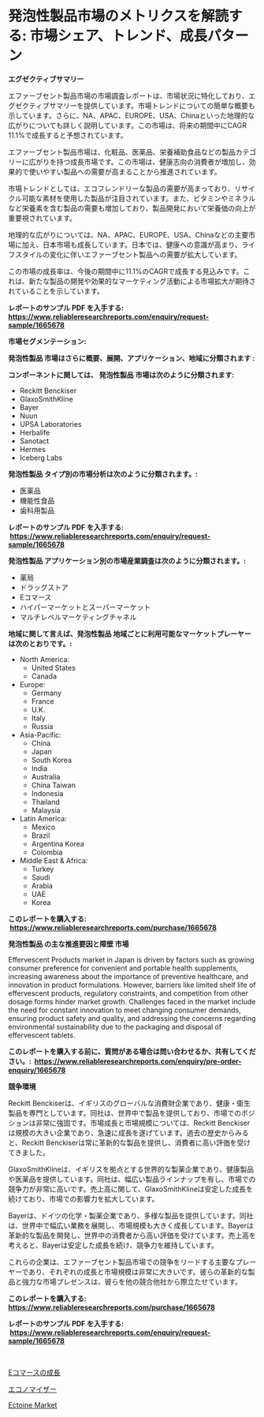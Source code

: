 <p><h1>発泡性製品市場のメトリクスを解読する: 市場シェア、トレンド、成長パターン</h1></p><p><strong>エグゼクティブサマリー</strong></p>
<p><p>エファーブセント製品市場の市場調査レポートは、市場状況に特化しており、エグゼクティブサマリーを提供しています。市場トレンドについての簡単な概要も示しています。さらに、NA、APAC、EUROPE、USA、Chinaといった地理的な広がりについても詳しく説明しています。この市場は、将来の期間中にCAGR 11.1%で成長すると予想されています。</p><p>エファーブセント製品市場は、化粧品、医薬品、栄養補助食品などの製品カテゴリーに広がりを持つ成長市場です。この市場は、健康志向の消費者が増加し、効果的で使いやすい製品への需要が高まることから推進されています。</p><p>市場トレンドとしては、エコフレンドリーな製品の需要が高まっており、リサイクル可能な素材を使用した製品が注目されています。また、ビタミンやミネラルなど栄養素を含む製品の需要も増加しており、製品開発において栄養価の向上が重要視されています。</p><p>地理的な広がりについては、NA、APAC、EUROPE、USA、Chinaなどの主要市場に加え、日本市場も成長しています。日本では、健康への意識が高まり、ライフスタイルの変化に伴いエファーブセント製品への需要が拡大しています。</p><p>この市場の成長率は、今後の期間中に11.1%のCAGRで成長する見込みです。これは、新たな製品の開発や効果的なマーケティング活動による市場拡大が期待されていることを示しています。</p></p>
<p><strong>レポートのサンプル PDF を入手する: <a href="https://www.reliableresearchreports.com/enquiry/request-sample/1665678">https://www.reliableresearchreports.com/enquiry/request-sample/1665678</a></strong></p>
<p><strong>市場セグメンテーション:</strong></p>
<p><strong> 発泡性製品 市場はさらに概要、展開、アプリケーション、地域に分類されます :</strong></p>
<p><strong>コンポーネントに関しては、 発泡性製品 市場は次のように分類されます: &nbsp;</strong></p>
<p><ul><li>Reckitt Benckiser</li><li>GlaxoSmithKline</li><li>Bayer</li><li>Nuun</li><li>UPSA Laboratories</li><li>Herbalife</li><li>Sanotact</li><li>Hermes</li><li>Iceberg Labs</li></ul></p>
<p><strong> 発泡性製品 タイプ別の市場分析は次のように分類されます。:</strong></p>
<p><ul><li>医薬品</li><li>機能性食品</li><li>歯科用製品</li></ul></p>
<p><strong>レポートのサンプル PDF を入手する: &nbsp;<a href="https://www.reliableresearchreports.com/enquiry/request-sample/1665678">https://www.reliableresearchreports.com/enquiry/request-sample/1665678</a></strong></p>
<p><strong> 発泡性製品 アプリケーション別の市場産業調査は次のように分類されます。:</strong></p>
<p><ul><li>薬局</li><li>ドラッグストア</li><li>Eコマース</li><li>ハイパーマーケットとスーパーマーケット</li><li>マルチレベルマーケティングチャネル</li></ul></p>
<p><strong>地域に関して言えば、発泡性製品 地域ごとに利用可能なマーケットプレーヤーは次のとおりです。:</strong></p>
<p><ul>
    <li>
        North America:
        <ul>
            <li>United States</li>
            <li>Canada</li>
        </ul>
    </li>
    <li>
        Europe:
        <ul>
            <li>Germany</li>
            <li>France</li>
            <li>U.K.</li>
            <li>Italy</li>
            <li>Russia</li>
        </ul>
    </li>
    <li>
        Asia-Pacific:
        <ul>
            <li>China</li>
            <li>Japan</li>
            <li>South Korea</li>
            <li>India</li>
            <li>Australia</li>
            <li>China Taiwan</li>
            <li>Indonesia</li>
            <li>Thailand</li>
            <li>Malaysia</li>
        </ul>
    </li>
    <li>
        Latin America:
        <ul>
            <li>Mexico</li>
            <li>Brazil</li>
            <li>Argentina Korea</li>
            <li>Colombia</li>
        </ul>
    </li>
    <li>
        Middle East & Africa:
        <ul>
            <li>Turkey</li>
            <li>Saudi</li>
            <li>Arabia</li>
            <li>UAE</li>
            <li>Korea</li>
        </ul>
    </li>
    </ul></p>
<p><strong>このレポートを購入する: &nbsp;<a href="https://www.reliableresearchreports.com/purchase/1665678">https://www.reliableresearchreports.com/purchase/1665678</a></strong></p>
<p><strong>発泡性製品 の主な推進要因と障壁 市場</strong></p>
<p><p>Effervescent Products market in Japan is driven by factors such as growing consumer preference for convenient and portable health supplements, increasing awareness about the importance of preventive healthcare, and innovation in product formulations. However, barriers like limited shelf life of effervescent products, regulatory constraints, and competition from other dosage forms hinder market growth. Challenges faced in the market include the need for constant innovation to meet changing consumer demands, ensuring product safety and quality, and addressing the concerns regarding environmental sustainability due to the packaging and disposal of effervescent tablets.</p></p>
<p><strong>このレポートを購入する前に、質問がある場合は問い合わせるか、共有してください。:&nbsp; <a href="https://www.reliableresearchreports.com/enquiry/pre-order-enquiry/1665678">https://www.reliableresearchreports.com/enquiry/pre-order-enquiry/1665678</a></strong></p>
<p><strong>競争環境</strong></p>
<p><p>Reckitt Benckiserは、イギリスのグローバルな消費財企業であり、健康・衛生製品を専門としています。同社は、世界中で製品を提供しており、市場でのポジションは非常に強固です。市場成長と市場規模については、Reckitt Benckiserは規模の大きい企業であり、急速に成長を遂げています。過去の歴史からみると、Reckitt Benckiserは常に革新的な製品を提供し、消費者に高い評価を受けてきました。</p><p>GlaxoSmithKlineは、イギリスを拠点とする世界的な製薬企業であり、健康製品や医薬品を提供しています。同社は、幅広い製品ラインナップを有し、市場での競争力が非常に高いです。売上高に関して、GlaxoSmithKlineは安定した成長を続けており、市場での影響力を拡大しています。</p><p>Bayerは、ドイツの化学・製薬企業であり、多様な製品を提供しています。同社は、世界中で幅広い業務を展開し、市場規模も大きく成長しています。Bayerは革新的な製品を開発し、世界中の消費者から高い評価を受けています。売上高を考えると、Bayerは安定した成長を続け、競争力を維持しています。</p><p>これらの企業は、エファーブセント製品市場での競争をリードする主要なプレーヤーであり、それぞれの成長と市場規模は非常に大きいです。彼らの革新的な製品と強力な市場プレゼンスは、彼らを他の競合他社から際立たせています。</p></p>
<p><strong>このレポートを購入する: &nbsp; <a href="https://www.reliableresearchreports.com/purchase/1665678">https://www.reliableresearchreports.com/purchase/1665678</a></strong></p>
<p><strong>レポートのサンプル PDF を入手する: &nbsp;<a href="https://www.reliableresearchreports.com/enquiry/request-sample/1665678">https://www.reliableresearchreports.com/enquiry/request-sample/1665678</a></strong><strong></strong></p>
<p>&nbsp;</p>
<p><p><a href="https://github.com/marbadji/Market-Research-Report-List-1/blob/main/658133214880.md">Eコマースの成長</a></p><p><a href="https://github.com/KaydenJohns1964/Market-Research-Report-List-1/blob/main/293981014881.md">エコノマイザー</a></p><p><a href="https://circular-yam-9b9.notion.site/Ectoine-Market-Provides-Detailed-Segmentation-of-this-Market-based-on-Type-Application-and-Region--26ea8d0af79d41e6beabae0284493909">Ectoine Market</a></p></p>